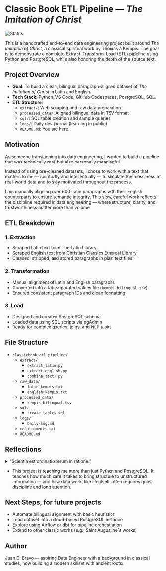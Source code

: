 # Classic Book ETL Pipeline — *The Imitation of Christ*
![Status](https://img.shields.io/badge/status-in_progress-yellow)

This is a handcrafted end-to-end data engineering project built around *The Imitation of Christ*, a classical spiritual work by Thomas à Kempis. The goal is to demonstrate a complete Extract–Transform–Load (ETL) pipeline using Python and PostgreSQL, while also honoring the depth of the source text.

## Project Overview

- **Goal**: To build a clean, bilingual paragraph-aligned dataset of *The Imitation of Christ* in Latin and English.
- **Tech Stack**: Python, VS Code, GitHub Codespaces, PostgreSQL, SQL.
- **ETL Structure**: 
  - `extract/`: Web scraping and raw data preparation
  - `processed_data/`: Aligned bilingual data in TSV format
  - `sql/`: SQL table creation and sample queries
  - `logs/`: Daily dev journal (learning in public)
  - `README.md`: You are here.

## Motivation

As someone transitioning into data engineering, I wanted to build a pipeline that was technically real, but also personally meaningful.

Instead of using pre-cleaned datasets, I chose to work with a text that matters to me — spiritually and intellectually — to simulate the messiness of real-world data and to stay motivated throughout the process.

I am manually aligning over 600 Latin paragraphs with their English counterparts to ensure semantic integrity. This slow, careful work reflects the discipline required in data engineering — where structure, clarity, and trustworthiness matter more than volume.

## ETL Breakdown

### 1. Extraction
- Scraped Latin text from The Latin Library
- Scraped English text from Christian Classics Ethereal Library
- Cleaned, stripped, and stored paragraphs in plain text files

### 2. Transformation
- Manual alignment of Latin and English paragraphs
- Converted into a tab-separated values file (`kempis_bilingual.tsv`)
- Ensured consistent paragraph IDs and clean formatting

### 3. Load
- Designed and created PostgreSQL schema
- Loaded data using SQL scripts via pgAdmin
- Ready for complex queries, joins, and NLP tasks

## File Structure

- `classicbook_etl_pipeline/`
  - `extract/`
    - `extract_latin.py`
    - `extract_english.py`
    - `combine_texts.py`
  - `raw_data/`
    - `latin_kempis.txt`
    - `english_kempis.txt`
  - `processed_data/`
    - `kempis_bilingual.tsv`
  - `sql/`
    - `create_tables.sql`
  - `logs/`
    - `Daily-log.md`
  - `requirements.txt`
  - `README.md`


## Reflections

<details>
  <summary>“Scientia est ordinatio rerum in ratione.”</summary>

  “Knowledge is the ordering of things according to reason.”
</details>


- This project is teaching me more than just Python and PostgreSQL. It teaches how much care it takes to bring structure to unstructured information — and how data work, like life itself, often requires quiet discipline and long attention.

## Next Steps, for future projects

- Automate bilingual alignment with basic heuristics
- Load dataset into a cloud-based PostgreSQL instance
- Explore using Airflow or dbt for pipeline orchestration
- Extend to other classic works (e.g., Saint Augustine´s works)

## Author

Juan D. Bravo — aspiring Data Engineer with a background in classical studies,
now building a modern skillset with ancient roots.